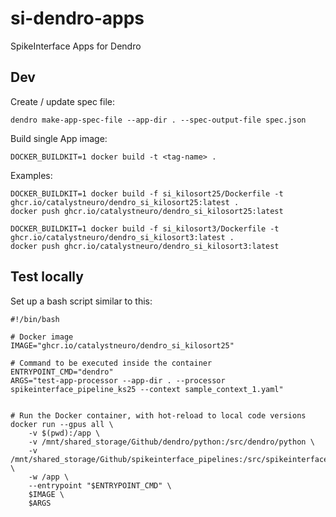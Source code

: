 # si-dendro-apps
SpikeInterface Apps for Dendro


## Dev

Create / update spec file:
```shell
dendro make-app-spec-file --app-dir . --spec-output-file spec.json
```

Build single App image:
```shell
DOCKER_BUILDKIT=1 docker build -t <tag-name> .
```

Examples:
```shell
DOCKER_BUILDKIT=1 docker build -f si_kilosort25/Dockerfile -t ghcr.io/catalystneuro/dendro_si_kilosort25:latest .
docker push ghcr.io/catalystneuro/dendro_si_kilosort25:latest

DOCKER_BUILDKIT=1 docker build -f si_kilosort3/Dockerfile -t ghcr.io/catalystneuro/dendro_si_kilosort3:latest .
docker push ghcr.io/catalystneuro/dendro_si_kilosort3:latest
```

## Test locally

Set up a bash script similar to this:
```shell
#!/bin/bash

# Docker image
IMAGE="ghcr.io/catalystneuro/dendro_si_kilosort25"

# Command to be executed inside the container
ENTRYPOINT_CMD="dendro"
ARGS="test-app-processor --app-dir . --processor spikeinterface_pipeline_ks25 --context sample_context_1.yaml"


# Run the Docker container, with hot-reload to local code versions
docker run --gpus all \
    -v $(pwd):/app \
    -v /mnt/shared_storage/Github/dendro/python:/src/dendro/python \
    -v /mnt/shared_storage/Github/spikeinterface_pipelines:/src/spikeinterface_pipelines \
    -w /app \
    --entrypoint "$ENTRYPOINT_CMD" \
    $IMAGE \
    $ARGS
```